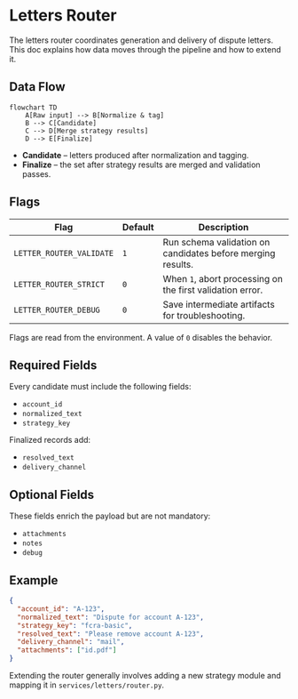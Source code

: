 # Letters Router

The letters router coordinates generation and delivery of dispute letters.
This doc explains how data moves through the pipeline and how to extend it.

## Data Flow

```mermaid
flowchart TD
    A[Raw input] --> B[Normalize & tag]
    B --> C[Candidate]
    C --> D[Merge strategy results]
    D --> E[Finalize]
```

- **Candidate** – letters produced after normalization and tagging.
- **Finalize** – the set after strategy results are merged and validation passes.

## Flags

| Flag | Default | Description |
|------|---------|-------------|
| `LETTER_ROUTER_VALIDATE` | `1` | Run schema validation on candidates before merging results. |
| `LETTER_ROUTER_STRICT` | `0` | When `1`, abort processing on the first validation error. |
| `LETTER_ROUTER_DEBUG` | `0` | Save intermediate artifacts for troubleshooting. |

Flags are read from the environment. A value of `0` disables the behavior.

## Required Fields

Every candidate must include the following fields:

- `account_id`
- `normalized_text`
- `strategy_key`

Finalized records add:

- `resolved_text`
- `delivery_channel`

## Optional Fields

These fields enrich the payload but are not mandatory:

- `attachments`
- `notes`
- `debug`

## Example

```json
{
  "account_id": "A-123",
  "normalized_text": "Dispute for account A-123",
  "strategy_key": "fcra-basic",
  "resolved_text": "Please remove account A-123",
  "delivery_channel": "mail",
  "attachments": ["id.pdf"]
}
```

Extending the router generally involves adding a new strategy module
and mapping it in `services/letters/router.py`.
